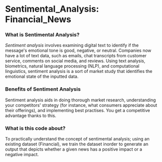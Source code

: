 # Sentimental_Analysis: Financial_News

### What is Sentimental Analysis?

*Sentiment analysis* involves examining digital text to identify if the message's emotional tone is good, negative, or neutral. Companies now have a lot of text data, such as emails, chat transcripts from customer service, comments on social media, and reviews. 
Using text analysis, biometrics, natural language processing (NLP), and computational linguistics, sentiment analysis is a sort of market study that identifies the emotional state of the inputted data.

### Benefits of Sentiment Analysis

Sentiment analysis aids in doing thorough market research, understanding your competitors' strategy (for instance, what consumers appreciate about their offerings), and implementing best practises. You get a competitive advantage thanks to this.

### What is this code about?

To practically understand the concept of sentimental analysis; using an existing dataset (Financial), we train the dataset inorder to generate an output that depicts whether a given news has a positive impact or a negative impact.


